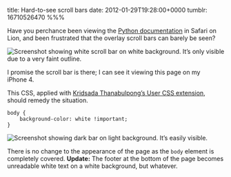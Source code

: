 title: Hard-to-see scroll bars
date: 2012-01-29T19:28:00+0000
tumblr: 16710526470
%%%

Have you perchance been viewing the [Python documentation][P] in Safari on Lion, and been frustrated that the overlay scroll bars can barely be seen?

![Screenshot showing white scroll bar on white background. It’s only visible due to a very faint outline.](light-bar.png)

I promise the scroll bar is there; I can see it viewing this page on my iPhone 4.

This CSS, applied with [Kridsada Thanabulpong’s User CSS extension][U], should remedy the situation.

	body {
		background-color: white !important;
	}

![Screenshot showing dark bar on light background. It’s easily visible.](dark-bar.png)

There is no change to the appearance of the page as the `body` element is completely covered. **Update:** The footer at the bottom of the page becomes unreadable white text on a white background, but whatever.

[U]: http://code.grid.in.th/
[P]: http://docs.python.org/
